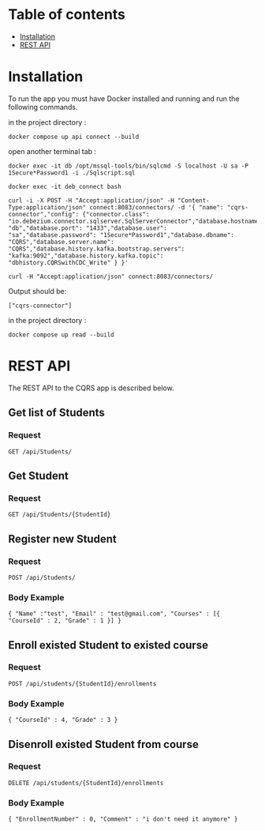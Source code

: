 Table of contents
=================

<!--ts-->
   * [Installation](#installation)
   * [REST API](#Endpoints)
   
<!--te-->

# Installation

To run the app you must have Docker installed and running and run the following commands.

in the project directory : 
```
docker compose up api connect --build
```

open another terminal tab :
```
docker exec -it db /opt/mssql-tools/bin/sqlcmd -S localhost -U sa -P 1Secure*Password1 -i ./Sqlscript.sql
```

```
docker exec -it deb_connect bash
```

```
curl -i -X POST -H "Accept:application/json" -H "Content-Type:application/json" connect:8083/connectors/ -d '{ "name": "cqrs-connector","config": {"connector.class": "io.debezium.connector.sqlserver.SqlServerConnector","database.hostname": "db","database.port": "1433","database.user": "sa","database.password": "1Secure*Password1","database.dbname": "CQRS","database.server.name": "CQRS","database.history.kafka.bootstrap.servers": "kafka:9092","database.history.kafka.topic": "dbhistory.CQRSwithCDC_Write" } }'
```

```
curl -H "Accept:application/json" connect:8083/connectors/
```

Output should be:

```
["cqrs-connector"]
```
in the project directory : 
```
docker compose up read --build
```


# REST API

The REST API to the CQRS app is described below.

## Get list of Students

### Request

`GET /api/Students/`

## Get Student

### Request

`GET /api/Students/{StudentId}`

## Register new Student

### Request

`POST /api/Students/`

### Body Example

`{
    "Name" :"test",
    "Email" : "test@gmail.com",
    "Courses" : [{
        "CourseId" : 2,
        "Grade" : 1
    }]
}`

## Enroll existed Student to existed course

### Request

`POST /api/students/{StudentId}/enrollments`

### Body Example
`{
    "CourseId" : 4,
    "Grade" : 3
}`

## Disenroll existed Student from course

### Request

`DELETE /api/students/{StudentId}/enrollments`

### Body Example

`{
    "EnrollmentNumber" : 0,
    "Comment" : "i don't need it anymore"
}`





    


